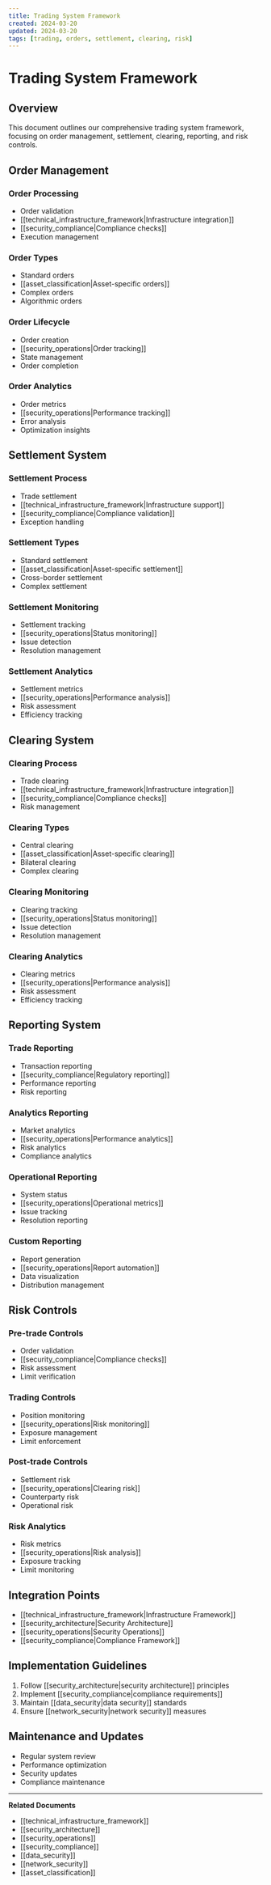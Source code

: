 ```yaml
---
title: Trading System Framework
created: 2024-03-20
updated: 2024-03-20
tags: [trading, orders, settlement, clearing, risk]
---
```


# Trading System Framework

## Overview
This document outlines our comprehensive trading system framework, focusing on order management, settlement, clearing, reporting, and risk controls.

## Order Management
### Order Processing
- Order validation
- [[technical_infrastructure_framework|Infrastructure integration]]
- [[security_compliance|Compliance checks]]
- Execution management

### Order Types
- Standard orders
- [[asset_classification|Asset-specific orders]]
- Complex orders
- Algorithmic orders

### Order Lifecycle
- Order creation
- [[security_operations|Order tracking]]
- State management
- Order completion

### Order Analytics
- Order metrics
- [[security_operations|Performance tracking]]
- Error analysis
- Optimization insights

## Settlement System
### Settlement Process
- Trade settlement
- [[technical_infrastructure_framework|Infrastructure support]]
- [[security_compliance|Compliance validation]]
- Exception handling

### Settlement Types
- Standard settlement
- [[asset_classification|Asset-specific settlement]]
- Cross-border settlement
- Complex settlement

### Settlement Monitoring
- Settlement tracking
- [[security_operations|Status monitoring]]
- Issue detection
- Resolution management

### Settlement Analytics
- Settlement metrics
- [[security_operations|Performance analysis]]
- Risk assessment
- Efficiency tracking

## Clearing System
### Clearing Process
- Trade clearing
- [[technical_infrastructure_framework|Infrastructure integration]]
- [[security_compliance|Compliance checks]]
- Risk management

### Clearing Types
- Central clearing
- [[asset_classification|Asset-specific clearing]]
- Bilateral clearing
- Complex clearing

### Clearing Monitoring
- Clearing tracking
- [[security_operations|Status monitoring]]
- Issue detection
- Resolution management

### Clearing Analytics
- Clearing metrics
- [[security_operations|Performance analysis]]
- Risk assessment
- Efficiency tracking

## Reporting System
### Trade Reporting
- Transaction reporting
- [[security_compliance|Regulatory reporting]]
- Performance reporting
- Risk reporting

### Analytics Reporting
- Market analytics
- [[security_operations|Performance analytics]]
- Risk analytics
- Compliance analytics

### Operational Reporting
- System status
- [[security_operations|Operational metrics]]
- Issue tracking
- Resolution reporting

### Custom Reporting
- Report generation
- [[security_operations|Report automation]]
- Data visualization
- Distribution management

## Risk Controls
### Pre-trade Controls
- Order validation
- [[security_compliance|Compliance checks]]
- Risk assessment
- Limit verification

### Trading Controls
- Position monitoring
- [[security_operations|Risk monitoring]]
- Exposure management
- Limit enforcement

### Post-trade Controls
- Settlement risk
- [[security_operations|Clearing risk]]
- Counterparty risk
- Operational risk

### Risk Analytics
- Risk metrics
- [[security_operations|Risk analysis]]
- Exposure tracking
- Limit monitoring

## Integration Points
- [[technical_infrastructure_framework|Infrastructure Framework]]
- [[security_architecture|Security Architecture]]
- [[security_operations|Security Operations]]
- [[security_compliance|Compliance Framework]]

## Implementation Guidelines
1. Follow [[security_architecture|security architecture]] principles
2. Implement [[security_compliance|compliance requirements]]
3. Maintain [[data_security|data security]] standards
4. Ensure [[network_security|network security]] measures

## Maintenance and Updates
- Regular system review
- Performance optimization
- Security updates
- Compliance maintenance

---
**Related Documents**
- [[technical_infrastructure_framework]]
- [[security_architecture]]
- [[security_operations]]
- [[security_compliance]]
- [[data_security]]
- [[network_security]]
- [[asset_classification]] 